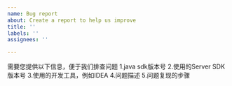 ```yaml
---
name: Bug report
about: Create a report to help us improve
title: ''
labels: ''
assignees: ''

---
```


需要您提供以下信息，便于我们排查问题
1.java sdk版本号
2.使用的Server SDK版本号
3.使用的开发工具，例如IDEA
4.问题描述
5.问题复现的步骤
